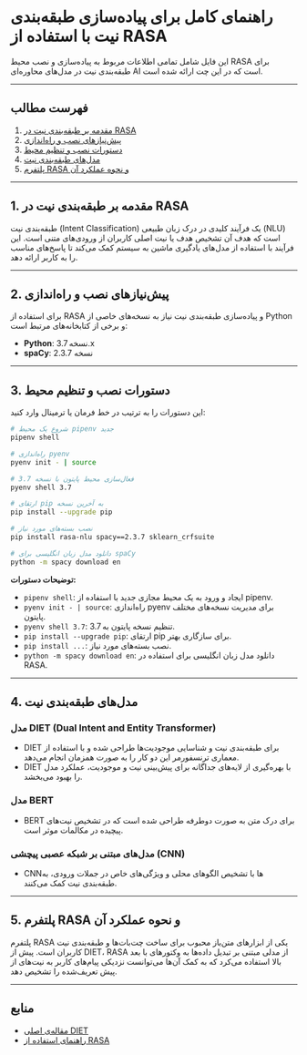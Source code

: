 
# راهنمای کامل برای پیاده‌سازی طبقه‌بندی نیت با استفاده از RASA

این فایل شامل تمامی اطلاعات مربوط به پیاده‌سازی و نصب محیط RASA برای طبقه‌بندی نیت در مدل‌های محاوره‌ای AI است که در این چت ارائه شده است.

---

## فهرست مطالب
1. [مقدمه بر طبقه‌بندی نیت در RASA](#intro)
2. [پیش‌نیازهای نصب و راه‌اندازی](#requirements)
3. [دستورات نصب و تنظیم محیط](#commands)
4. [مدل‌های طبقه‌بندی نیت](#models)
5. [پلتفرم RASA و نحوه عملکرد آن](#rasa_platform)

---

<a name="intro"></a>
## 1. مقدمه بر طبقه‌بندی نیت در RASA
طبقه‌بندی نیت (Intent Classification) یک فرآیند کلیدی در درک زبان طبیعی (NLU) است که هدف آن تشخیص هدف یا نیت اصلی کاربران از ورودی‌های متنی است. این فرآیند با استفاده از مدل‌های یادگیری ماشین به سیستم کمک می‌کند تا پاسخ‌های مناسب را به کاربر ارائه دهد.

---

<a name="requirements"></a>
## 2. پیش‌نیازهای نصب و راه‌اندازی
برای استفاده از RASA و پیاده‌سازی طبقه‌بندی نیت نیاز به نسخه‌های خاصی از Python و برخی از کتابخانه‌های مرتبط است:

- **Python**: نسخه 3.7.x
- **spaCy**: نسخه 2.3.7

---

<a name="commands"></a>
## 3. دستورات نصب و تنظیم محیط
این دستورات را به ترتیب در خط فرمان یا ترمینال وارد کنید:

```bash
# شروع یک محیط pipenv جدید
pipenv shell

# راه‌اندازی pyenv
pyenv init - | source

# فعال‌سازی محیط پایتون با نسخه 3.7
pyenv shell 3.7

# ارتقای pip به آخرین نسخه
pip install --upgrade pip

# نصب بسته‌های مورد نیاز
pip install rasa-nlu spacy==2.3.7 sklearn_crfsuite

# دانلود مدل زبان انگلیسی برای spaCy
python -m spacy download en
```

**توضیحات دستورات:**
- `pipenv shell`: ایجاد و ورود به یک محیط مجازی جدید با استفاده از pipenv.
- `pyenv init - | source`: راه‌اندازی pyenv برای مدیریت نسخه‌های مختلف پایتون.
- `pyenv shell 3.7`: تنظیم نسخه پایتون به 3.7.
- `pip install --upgrade pip`: ارتقای pip برای سازگاری بهتر.
- `pip install ...`: نصب بسته‌های مورد نیاز.
- `python -m spacy download en`: دانلود مدل زبان انگلیسی برای استفاده در RASA.

---

<a name="models"></a>
## 4. مدل‌های طبقه‌بندی نیت

### مدل DIET (Dual Intent and Entity Transformer)
- DIET برای طبقه‌بندی نیت و شناسایی موجودیت‌ها طراحی شده و با استفاده از معماری ترنسفورمر این دو کار را به صورت همزمان انجام می‌دهد.
- DIET با بهره‌گیری از لایه‌های جداگانه برای پیش‌بینی نیت و موجودیت، عملکرد مدل را بهبود می‌بخشد.

### مدل BERT
- BERT برای درک متن به صورت دوطرفه طراحی شده است که در تشخیص نیت‌های پیچیده در مکالمات موثر است.

### مدل‌های مبتنی بر شبکه عصبی پیچشی (CNN)
- CNNها با تشخیص الگوهای محلی و ویژگی‌های خاص در جملات ورودی، به طبقه‌بندی نیت کمک می‌کنند.

---

<a name="rasa_platform"></a>
## 5. پلتفرم RASA و نحوه عملکرد آن
پلتفرم RASA یکی از ابزارهای متن‌باز محبوب برای ساخت چت‌بات‌ها و طبقه‌بندی نیت کاربران است. پیش از DIET، RASA از مدلی مبتنی بر تبدیل داده‌ها به وکتورهای با بعد بالا استفاده می‌کرد که به کمک آن‌ها می‌توانست نزدیکی پیام‌های کاربر به نیت‌های از پیش تعریف‌شده را تشخیص دهد.

---

## منابع
- [مقاله‌ی اصلی DIET](https://arxiv.org/pdf/2004.09936.pdf)
- [راهنمای استفاده از RASA](https://pypi.org/project/rasa-nlu/#history)

